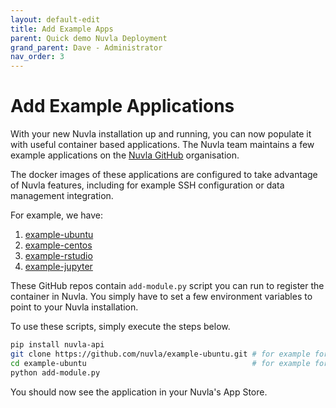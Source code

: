 ```yaml
---
layout: default-edit
title: Add Example Apps
parent: Quick demo Nuvla Deployment
grand_parent: Dave - Administrator
nav_order: 3
---
```


# Add Example Applications

With your new Nuvla installation up and running, you can now populate it with useful container based applications. The Nuvla team maintains a few example applications on the [Nuvla GitHub](https://github.com/nuvla) organisation.

The docker images of these applications are configured to take advantage of Nuvla features, including for example SSH configuration or data management integration.

For example, we have:
1. [example-ubuntu](https://github.com/nuvla/example-ubuntu)
2. [example-centos](https://github.com/nuvla/example-centos)
3. [example-rstudio](https://github.com/nuvla/example-rstudio)
4. [example-jupyter](https://github.com/nuvla/example-jupyter)

These GitHub repos contain `add-module.py` script you can run to register the container in Nuvla. You simply have to set a few environment variables to point to your Nuvla installation.

To use these scripts, simply execute the steps below. 

```sh
pip install nuvla-api
git clone https://github.com/nuvla/example-ubuntu.git # for example for Ubuntu
cd example-ubuntu                                     # for example for Ubuntu
python add-module.py
```

You should now see the application in your Nuvla's App Store. 